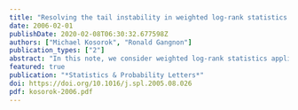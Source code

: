 ```yaml
---
title: "Resolving the tail instability in weighted log-rank statistics for clustered survival data"
date: 2006-02-01
publishDate: 2020-02-08T06:30:32.677598Z
authors: ["Michael Kosorok", "Ronald Gangnon"]
publication_types: ["2"]
abstract: "In this note, we consider weighted log-rank statistics applied to clustered survival data with variable cluster sizes and arbitrary treatment assignments within clusters. Specifically, we verify that the contribution over the time interval for which the risk set proportion is arbitrarily small (the so-called “tail instability”) is asymptotically negligible. These results were claimed but not proven by Gangnon and Kosorok [2004. Sample-size formula for clustered survival data using weighted log-rank statistics. Biometrika 91, 263–275.] who developed sample size formulas in this context. The main difficulty is that standard martingale methods cannot be used on account of the dependencies within clusters, and new methods are required."
featured: true
publication: "*Statistics & Probability Letters*"
doi: https://doi.org/10.1016/j.spl.2005.08.026
pdf: kosorok-2006.pdf
---
```


